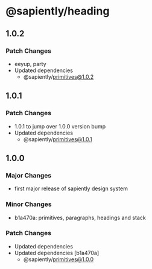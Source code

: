 # @sapiently/heading

## 1.0.2

### Patch Changes

- eeyup, party
- Updated dependencies
  - @sapiently/primitives@1.0.2

## 1.0.1

### Patch Changes

- 1.0.1 to jump over 1.0.0 version bump
- Updated dependencies
  - @sapiently/primitives@1.0.1

## 1.0.0

### Major Changes

- first major release of sapiently design system

### Minor Changes

- b1a470a: primitives, paragraphs, headings and stack

### Patch Changes

- Updated dependencies
- Updated dependencies [b1a470a]
  - @sapiently/primitives@1.0.0
